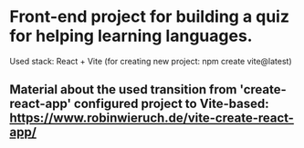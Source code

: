 # Front-end project for building a quiz for helping learning languages.
Used stack: React + Vite (for creating new project: npm create vite@latest)

## Material about the used transition from 'create-react-app' configured project to Vite-based: https://www.robinwieruch.de/vite-create-react-app/
